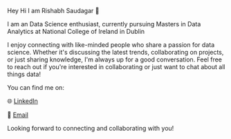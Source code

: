 Hey Hi I am Rishabh Saudagar 👋

I am an Data Science enthusiast, currently pursuing Masters in Data Analytics at National College of Ireland in Dublin 

I enjoy connecting with like-minded people who share a passion for data science. Whether it's discussing the latest trends, collaborating on projects, or just sharing knowledge, I'm always up for a good conversation. Feel free to reach out if you're interested in collaborating or just want to chat about all things data!

You can find me on:

🌐 [LinkedIn](https://www.linkedin.com/in/rishabh-saudagar/)

📧 [Email](rishabh.saudagar2001@gmail.com)

Looking forward to connecting and collaborating with you!